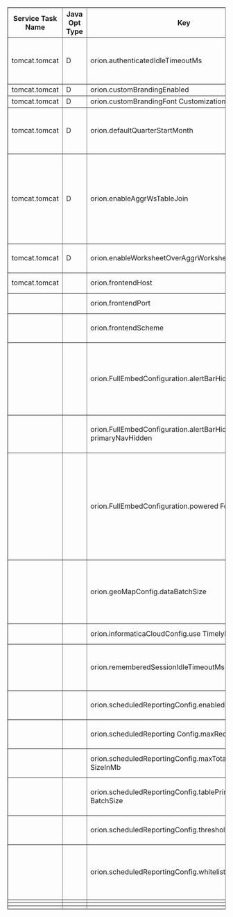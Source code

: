 <table cellpadding="4" cellspacing="0" frame="border" border="1" rules="all">
 <colgroup>
    <col style="width:15%" />
    <col style="width:10%" />
    <col style="width:25%" />
    <col style="width:50%" />
 </colgroup>
 <tr>
   <tr>
      <th>Service Task Name</th>
      <th>Java Opt Type</th>
      <th>Key</th>
      <th>Description</th>
   </tr>
   <tr>
      <td>tomcat.tomcat</td>
      <td>D</td>
      <td>orion.authenticatedIdleTimeoutMs</td>
      <td>Sets authenticated idle timeoutof a user. Defaults to 3 hours. Use this command to set configurable sessiontimeout.</td>
   </tr>
   <tr>
      <td>tomcat.tomcat</td>
      <td>D</td>
      <td>orion.customBrandingEnabled</td>
      <td>Enables Style Customization. </td>
   </tr>
   <tr>
      <td>tomcat.tomcat</td>
      <td>D</td>
      <td>orion.customBrandingFont CustomizationEnabled</td>
      <td>Enables Font Customization.</td>
   </tr>
   <tr>
      <td>tomcat.tomcat</td>
      <td>D</td>
      <td>orion.defaultQuarterStartMonth</td>
      <td>Sets a custom fiscal month value on a cluster. Specify the calendar number of the month. For example, if it's February, enter,`2`.</td>
   </tr>
   <tr>
      <td>tomcat.tomcat</td>
      <td>D</td>
      <td>orion.enableAggrWsTableJoin</td>
      <td>Allows you to join an aggregated worksheet with a base table. This facilitates,group aggregations with filters exposing aggregate data while securing,unaggregated data worksheets composed of aggregated worksheets and base tables</td>
   </tr>
   <tr>
      <td>tomcat.tomcat</td>
      <td>D</td>
      <td>orion.enableWorksheetOverAggrWorksheet</td>
      <td>Allows you to create a worksheet on top of an aggregated worksheet.</td>
   </tr>
   <tr>
      <td>tomcat.tomcat</td>
      <td></td>
      <td>orion.frontendHost</td>
      <td>Sets the host for front end access.</td>
   </tr>
   <tr>
      <td></td>
      <td></td>
      <td>orion.frontendPort</td>
      <td>Sets the port for front end access.</td>
   </tr>
   <tr>
      <td></td>
      <td></td>
      <td>orion.frontendScheme</td>
      <td>Sets the scheme for front end access. Scheme is either http or,https.</td>
   </tr>
   <tr>
      <td></td>
      <td></td>
      <td>orion.FullEmbedConfiguration.alertBarHidden</td>
      <td>Disables error messages for the ThoughtSpot full embed use case and propagates,them to the parent app. This allows the error messages to be displayed in the,customer's UI appropriately. The command is set to false by default.</td>
   </tr>
   <tr>
      <td></td>
      <td></td>
      <td>orion.FullEmbedConfiguration.alertBarHidden-primaryNavHidden</td>
      <td>Hides the top navigation bar for the ThoughtSpot full embed use case. The,command is set to true by default.</td>
   </tr>
   <tr>
      <td></td>
      <td></td>
      <td>orion.FullEmbedConfiguration.powered FooterHidden</td>
      <td>Adds the ThoughtSpot logo to the rendered iFrames in an embedded use case.,This is automatically turned on if the Style Customization flag, full embed,mode, or any embedded pinboard, chart, or table is enabled. Customers with an,Extended Enterprise license have the choice to turn this feature off. The,command is set to false by default.</td>
   </tr>
   <tr>
      <td></td>
      <td></td>
      <td>orion.geoMapConfig.dataBatchSize</td>
      <td>This flag allows you to increase the number of data points of a visualization.,The default data points limit is 5,000 for geo charts, 10,000 for pivot,tables, and 1,000 for everything else.</td>
   </tr>
   <tr>
      <td></td>
      <td></td>
      <td>orion.informaticaCloudConfig.use TimelyForScheduling</td>
      <td>Enables pre/post script execution in Data Connect.</td>
   </tr>
   <tr>
      <td></td>
      <td></td>
      <td>orion.rememberedSessionIdleTimeoutMs</td>
      <td>Sets remembered session idle timeout of a user. Defaults to forever [-1]. Use,this command to set configurable session timeout.</td>
   </tr>
   <tr>
      <td></td>
      <td></td>
      <td>orion.scheduledReportingConfig.enabled</td>
      <td>Enables scheduled pinboards, which is disabled in prod clusters by default.</td>
   </tr>
   <tr>
      <td></td>
      <td></td>
      <td>orion.scheduledReporting Config.maxRecipientLimit</td>
      <td>Sets the recipient limit on scheduled pinboard jobs. 1000 recipients is the default.</td>
   </tr>
   <tr>
      <td></td>
      <td></td>
      <td>orion.scheduledReportingConfig.maxTotalAttachment SizeInMb</td>
      <td>Sets the email attachment size limit for scheduled pinboards. 25 MB is the default.</td>
   </tr>
   <tr>
      <td></td>
      <td></td>
      <td>orion.scheduledReportingConfig.tablePrintData BatchSize</td>
      <td>Sets the table row limit in PDFs reports for scheduled pinboards. 100 rows is the,default.</td>
   </tr>
   <tr>
      <td></td>
      <td></td>
      <td>orion.scheduledReportingConfig.thresholdSizeInMbToZip</td>
      <td>Sets the max size limit before switch CSV attachments as zips. 25 MB is the default.</td>
   </tr>
   <tr>
      <td></td>
      <td></td>
      <td>orion.scheduledReportingConfig.whitelistedDomains</td>
      <td>Sets the email whitelist for scheduled pinboard recipients. Specify the email,domains you would like to add, surrounded by single quotations, such as,thoughtspot.com,gmail.com.</td>
   </tr>
   <tr>
      <td></td>
      <td></td>
      <td></td>
      <td></td>
   </tr>
   <tr>
      <td></td>
      <td></td>
      <td></td>
      <td></td>
   </tr>
   <tr>
      <td></td>
      <td></td>
      <td></td>
      <td></td>
   </tr>
</table>
